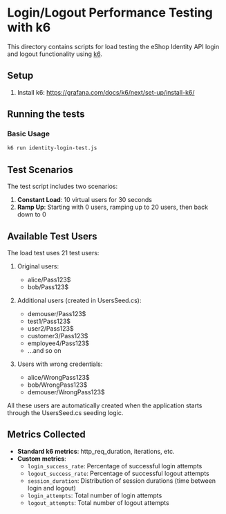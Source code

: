 # Login/Logout Performance Testing with k6

This directory contains scripts for load testing the eShop Identity API login and logout functionality using [k6](https://k6.io/).

## Setup

1. Install k6: https://grafana.com/docs/k6/next/set-up/install-k6/

## Running the tests

### Basic Usage

```bash
k6 run identity-login-test.js
```

## Test Scenarios

The test script includes two scenarios:

1. **Constant Load**: 10 virtual users for 30 seconds
2. **Ramp Up**: Starting with 0 users, ramping up to 20 users, then back down to 0

## Available Test Users

The load test uses 21 test users:

1. Original users:
   - alice/Pass123$
   - bob/Pass123$

2. Additional users (created in UsersSeed.cs):
   - demouser/Pass123$
   - test1/Pass123$
   - user2/Pass123$
   - customer3/Pass123$
   - employee4/Pass123$
   - ...and so on

3. Users with wrong credentials:
   - alice/WrongPass123$
   - bob/WrongPass123$
   - demouser/WrongPass123$

All these users are automatically created when the application starts through the UsersSeed.cs seeding logic.

## Metrics Collected

- **Standard k6 metrics**: http_req_duration, iterations, etc.
- **Custom metrics**:
  - `login_success_rate`: Percentage of successful login attempts
  - `logout_success_rate`: Percentage of successful logout attempts
  - `session_duration`: Distribution of session durations (time between login and logout)
  - `login_attempts`: Total number of login attempts
  - `logout_attempts`: Total number of logout attempts
